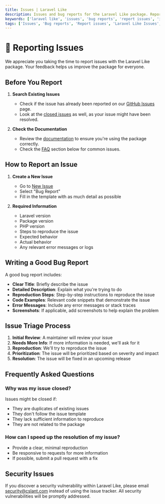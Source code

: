 ```yaml
---
title: Issues | Laravel Like
description: Issues and bug reports for the Laravel Like package. Report issues and bugs for the Laravel Like package. Get the list of all issues available in the Laravel Like package.
keywords: ['laravel like', 'issues', 'bug reports', 'report issues', 'issues for Laravel Like']
tags: ['Issues', 'Bug reports', 'Report issues', 'Laravel Like Issues', 'Laravel Like Bug Reports', 'Support']
---
```


<head>
  <meta name="robots" content="index,follow" />
  <meta name="author" content="CSlant" />
</head>

# 📢 Reporting Issues

We appreciate you taking the time to report issues with the Laravel Like package. Your feedback helps us improve the package for everyone.

## Before You Report

1. **Search Existing Issues**
   - Check if the issue has already been reported on our [GitHub Issues](https://github.com/cslant/laravel-like/issues) page.
   - Look at the [closed issues](https://github.com/cslant/laravel-like/issues?q=is%3Aissue+is%3Aclosed) as well, as your issue might have been resolved.

2. **Check the Documentation**
   - Review the [documentation](https://docs.cslant.com/laravel-like) to ensure you're using the package correctly.
   - Check the [FAQ](#frequently-asked-questions) section below for common issues.

## How to Report an Issue

1. **Create a New Issue**
   - Go to [New Issue](https://github.com/cslant/laravel-like/issues/new/choose)
   - Select "Bug Report"
   - Fill in the template with as much detail as possible

2. **Required Information**
   - Laravel version
   - Package version
   - PHP version
   - Steps to reproduce the issue
   - Expected behavior
   - Actual behavior
   - Any relevant error messages or logs

## Writing a Good Bug Report

A good bug report includes:

- **Clear Title**: Briefly describe the issue
- **Detailed Description**: Explain what you're trying to do
- **Reproduction Steps**: Step-by-step instructions to reproduce the issue
- **Code Examples**: Relevant code snippets that demonstrate the issue
- **Error Messages**: Include any error messages or stack traces
- **Screenshots**: If applicable, add screenshots to help explain the problem

## Issue Triage Process

1. **Initial Review**: A maintainer will review your issue
2. **Needs More Info**: If more information is needed, we'll ask for it
3. **Reproduction**: We'll try to reproduce the issue
4. **Prioritization**: The issue will be prioritized based on severity and impact
5. **Resolution**: The issue will be fixed in an upcoming release

## Frequently Asked Questions

### Why was my issue closed?

Issues might be closed if:
- They are duplicates of existing issues
- They don't follow the issue template
- They lack sufficient information to reproduce
- They are not related to the package

### How can I speed up the resolution of my issue?
- Provide a clear, minimal reproduction
- Be responsive to requests for more information
- If possible, submit a pull request with a fix

## Security Issues

If you discover a security vulnerability within Laravel Like, please email [security@cslant.com](mailto:security@cslant.com) instead of using the issue tracker. All security vulnerabilities will be promptly addressed.
